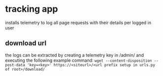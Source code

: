 # tracking app

installs telemetry to log all page requests with their details per logged in user

## download url
the logs can be extracted by creating a telemetry key in /admin/ and executing the following example command:
```wget --content-disposition --post-data 'key=<key>' https://<siteurl>/<url prefix setup in urls.py of root>/download/```
